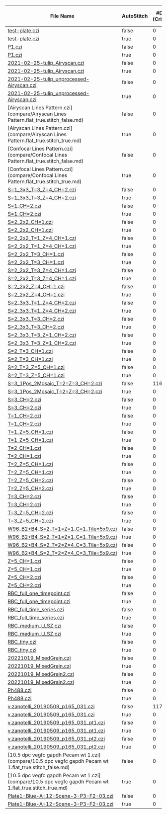 |File Name|AutoStitch|#Diffs<br>(Critical)|#Diffs|Mem Gain|Init Time Gain|Read Time Gain|
|---------|----------|--------------------|------|--------|--------------|--------------|
|[test-plate.czi](compare/test-plate.flat_true.stitch_false.md)|false|0|99|1.3|0.4|1.0|
|[test-plate.czi](compare/test-plate.flat_true.stitch_true.md)|true|0|99|1.3|0.5|1.0|
|[P1.czi](compare/P1.flat_true.stitch_false.md)|false|0|238|1.8|2.0|1.2|
|[P1.czi](compare/P1.flat_true.stitch_true.md)|true|0|238|1.8|2.0|2.2|
|[2021-02-25-tulip_Airyscan.czi](compare/2021-02-25-tulip_Airyscan.flat_true.stitch_false.md)|false|0|87|1.6|1.0|1.0|
|[2021-02-25-tulip_Airyscan.czi](compare/2021-02-25-tulip_Airyscan.flat_true.stitch_true.md)|true|0|87|1.6|1.3|1.3|
|[2021-02-25-tulip_unprocessed-Airyscan.czi](compare/2021-02-25-tulip_unprocessed-Airyscan.flat_true.stitch_false.md)|false|0|5379|2.1|1.7|1.0|
|[2021-02-25-tulip_unprocessed-Airyscan.czi](compare/2021-02-25-tulip_unprocessed-Airyscan.flat_true.stitch_true.md)|true|0|5379|2.1|2.2|1.1|
|[Airyscan Lines Pattern.czi](compare/Airyscan Lines Pattern.flat_true.stitch_false.md)|false|0|7|1.6|2.0|1.2|
|[Airyscan Lines Pattern.czi](compare/Airyscan Lines Pattern.flat_true.stitch_true.md)|true|0|7|1.6|1.0|1.3|
|[Confocal Lines Pattern.czi](compare/Confocal Lines Pattern.flat_true.stitch_false.md)|false|0|7|1.6|1.3|1.3|
|[Confocal Lines Pattern.czi](compare/Confocal Lines Pattern.flat_true.stitch_true.md)|true|0|7|1.6|1.3|1.3|
|[S=1_3x3_T=3_Z=4_CH=2.czi](compare/S=1_3x3_T=3_Z=4_CH=2.flat_true.stitch_false.md)|false|0|207|1.4|1.2|1.1|
|[S=1_3x3_T=3_Z=4_CH=2.czi](compare/S=1_3x3_T=3_Z=4_CH=2.flat_true.stitch_true.md)|true|0|175|1.4|1.4|1.2|
|[S=1_CH=2.czi](compare/S=1_CH=2.flat_true.stitch_false.md)|false|0|1|1.3|1.5|1.3|
|[S=1_CH=2.czi](compare/S=1_CH=2.flat_true.stitch_true.md)|true|0|1|1.3|1.4|1.3|
|[S=2_2x2_CH=1.czi](compare/S=2_2x2_CH=1.flat_true.stitch_false.md)|false|0|8|1.3|0.9|1.2|
|[S=2_2x2_CH=1.czi](compare/S=2_2x2_CH=1.flat_true.stitch_true.md)|true|0|28|1.3|1.0|1.2|
|[S=2_2x2_T=1_Z=4_CH=1.czi](compare/S=2_2x2_T=1_Z=4_CH=1.flat_true.stitch_false.md)|false|0|32|1.3|0.9|1.3|
|[S=2_2x2_T=1_Z=4_CH=1.czi](compare/S=2_2x2_T=1_Z=4_CH=1.flat_true.stitch_true.md)|true|0|72|1.3|0.9|1.4|
|[S=2_2x2_T=3_CH=1.czi](compare/S=2_2x2_T=3_CH=1.flat_true.stitch_false.md)|false|0|24|1.3|0.9|1.1|
|[S=2_2x2_T=3_CH=1.czi](compare/S=2_2x2_T=3_CH=1.flat_true.stitch_true.md)|true|0|56|1.3|1.0|1.7|
|[S=2_2x2_T=3_Z=4_CH=1.czi](compare/S=2_2x2_T=3_Z=4_CH=1.flat_true.stitch_false.md)|false|0|96|1.3|1.1|1.2|
|[S=2_2x2_T=3_Z=4_CH=1.czi](compare/S=2_2x2_T=3_Z=4_CH=1.flat_true.stitch_true.md)|true|0|184|1.3|1.1|1.2|
|[S=2_2x2_Z=4_CH=1.czi](compare/S=2_2x2_Z=4_CH=1.flat_true.stitch_false.md)|false|0|32|1.3|0.8|1.2|
|[S=2_2x2_Z=4_CH=1.czi](compare/S=2_2x2_Z=4_CH=1.flat_true.stitch_true.md)|true|0|72|1.3|1.0|1.1|
|[S=2_3x3_T=1_Z=4_CH=2.czi](compare/S=2_3x3_T=1_Z=4_CH=2.flat_true.stitch_false.md)|false|0|126|1.3|0.9|1.1|
|[S=2_3x3_T=1_Z=4_CH=2.czi](compare/S=2_3x3_T=1_Z=4_CH=2.flat_true.stitch_true.md)|true|0|126|1.4|1.1|1.1|
|[S=2_3x3_T=3_CH=2.czi](compare/S=2_3x3_T=3_CH=2.flat_true.stitch_false.md)|false|0|90|1.3|0.8|1.1|
|[S=2_3x3_T=3_CH=2.czi](compare/S=2_3x3_T=3_CH=2.flat_true.stitch_true.md)|true|0|96|1.3|1.0|1.1|
|[S=2_3x3_T=3_Z=1_CH=2.czi](compare/S=2_3x3_T=3_Z=1_CH=2.flat_true.stitch_false.md)|false|0|90|1.3|0.8|1.1|
|[S=2_3x3_T=3_Z=1_CH=2.czi](compare/S=2_3x3_T=3_Z=1_CH=2.flat_true.stitch_true.md)|true|0|98|1.3|1.0|1.2|
|[S=2_T=3_CH=1.czi](compare/S=2_T=3_CH=1.flat_true.stitch_false.md)|false|0|6|1.3|0.9|1.3|
|[S=2_T=3_CH=1.czi](compare/S=2_T=3_CH=1.flat_true.stitch_true.md)|true|0|6|1.3|1.0|1.1|
|[S=2_T=3_Z=5_CH=1.czi](compare/S=2_T=3_Z=5_CH=1.flat_true.stitch_false.md)|false|0|30|1.3|1.0|1.2|
|[S=2_T=3_Z=5_CH=1.czi](compare/S=2_T=3_Z=5_CH=1.flat_true.stitch_true.md)|true|0|30|1.3|1.1|1.2|
|[S=3_1Pos_2Mosaic_T=2=Z=3_CH=2.czi](compare/S=3_1Pos_2Mosaic_T=2=Z=3_CH=2.flat_true.stitch_false.md)|false|116|1950|1.5|0.9|1.8|
|[S=3_1Pos_2Mosaic_T=2=Z=3_CH=2.czi](compare/S=3_1Pos_2Mosaic_T=2=Z=3_CH=2.flat_true.stitch_true.md)|true|0|193|1.5|1.3|1.1|
|[S=3_CH=2.czi](compare/S=3_CH=2.flat_true.stitch_false.md)|false|0|3|1.3|0.9|1.1|
|[S=3_CH=2.czi](compare/S=3_CH=2.flat_true.stitch_true.md)|true|0|3|1.3|1.3|1.1|
|[T=1_CH=2.czi](compare/T=1_CH=2.flat_true.stitch_false.md)|false|0|1|1.3|1.6|1.4|
|[T=1_CH=2.czi](compare/T=1_CH=2.flat_true.stitch_true.md)|true|0|1|1.3|1.5|1.1|
|[T=1_Z=5_CH=1.czi](compare/T=1_Z=5_CH=1.flat_true.stitch_false.md)|false|0|4|1.3|1.0|1.1|
|[T=1_Z=5_CH=1.czi](compare/T=1_Z=5_CH=1.flat_true.stitch_true.md)|true|0|4|1.3|1.0|1.2|
|[T=2_CH=1.czi](compare/T=2_CH=1.flat_true.stitch_false.md)|false|0|1|1.3|1.6|1.4|
|[T=2_CH=1.czi](compare/T=2_CH=1.flat_true.stitch_true.md)|true|0|1|1.3|1.6|1.4|
|[T=2_Z=5_CH=1.czi](compare/T=2_Z=5_CH=1.flat_true.stitch_false.md)|false|0|9|1.3|1.1|1.1|
|[T=2_Z=5_CH=1.czi](compare/T=2_Z=5_CH=1.flat_true.stitch_true.md)|true|0|9|1.3|1.2|1.2|
|[T=2_Z=5_CH=2.czi](compare/T=2_Z=5_CH=2.flat_true.stitch_false.md)|false|0|19|1.3|1.0|1.3|
|[T=2_Z=5_CH=2.czi](compare/T=2_Z=5_CH=2.flat_true.stitch_true.md)|true|0|19|1.3|1.0|1.1|
|[T=3_CH=2.czi](compare/T=3_CH=2.flat_true.stitch_false.md)|false|0|5|1.3|1.0|1.1|
|[T=3_CH=2.czi](compare/T=3_CH=2.flat_true.stitch_true.md)|true|0|5|1.3|1.0|1.2|
|[T=3_Z=5_CH=2.czi](compare/T=3_Z=5_CH=2.flat_true.stitch_false.md)|false|0|29|1.3|1.0|1.4|
|[T=3_Z=5_CH=2.czi](compare/T=3_Z=5_CH=2.flat_true.stitch_true.md)|true|0|29|1.3|1.1|1.2|
|[W96_B2+B4_S=2_T=1=Z=1_C=1_Tile=5x9.czi](compare/W96_B2+B4_S=2_T=1=Z=1_C=1_Tile=5x9.flat_true.stitch_false.md)|false|0|90|1.3|0.7|1.2|
|[W96_B2+B4_S=2_T=1=Z=1_C=1_Tile=5x9.czi](compare/W96_B2+B4_S=2_T=1=Z=1_C=1_Tile=5x9.flat_true.stitch_true.md)|true|0|50|1.4|1.0|1.1|
|[W96_B2+B4_S=2_T=2=Z=4_C=3_Tile=5x9.czi](compare/W96_B2+B4_S=2_T=2=Z=4_C=3_Tile=5x9.flat_true.stitch_false.md)|false|0|1980|1.9|1.4|1.1|
|[W96_B2+B4_S=2_T=2=Z=4_C=3_Tile=5x9.czi](compare/W96_B2+B4_S=2_T=2=Z=4_C=3_Tile=5x9.flat_true.stitch_true.md)|true|0|552|2.5|2.3|1.1|
|[Z=5_CH=1.czi](compare/Z=5_CH=1.flat_true.stitch_false.md)|false|0|4|1.3|0.9|1.1|
|[Z=5_CH=1.czi](compare/Z=5_CH=1.flat_true.stitch_true.md)|true|0|4|1.3|1.0|1.2|
|[Z=5_CH=2.czi](compare/Z=5_CH=2.flat_true.stitch_false.md)|false|0|9|1.3|1.0|1.1|
|[Z=5_CH=2.czi](compare/Z=5_CH=2.flat_true.stitch_true.md)|true|0|9|1.3|1.0|1.2|
|[RBC_full_one_timepoint.czi](compare/RBC_full_one_timepoint.flat_true.stitch_false.md)|false|0|1642|1.7|3.1|1.6|
|[RBC_full_one_timepoint.czi](compare/RBC_full_one_timepoint.flat_true.stitch_true.md)|true|0|1642|1.7|3.1|1.6|
|[RBC_full_time_series.czi](compare/RBC_full_time_series.flat_true.stitch_false.md)|false|0|4976|2.1|5.1|1.8|
|[RBC_full_time_series.czi](compare/RBC_full_time_series.flat_true.stitch_true.md)|true|0|4976|2.1|5.0|2.0|
|[RBC_medium_LLSZ.czi](compare/RBC_medium_LLSZ.flat_true.stitch_false.md)|false|0|8310|2.3|6.1|2.2|
|[RBC_medium_LLSZ.czi](compare/RBC_medium_LLSZ.flat_true.stitch_true.md)|true|0|8310|2.3|6.5|2.4|
|[RBC_tiny.czi](compare/RBC_tiny.flat_true.stitch_false.md)|false|0|1642|1.7|3.1|1.8|
|[RBC_tiny.czi](compare/RBC_tiny.flat_true.stitch_true.md)|true|0|1642|1.7|3.2|1.8|
|[20221019_MixedGrain.czi](compare/20221019_MixedGrain.flat_true.stitch_false.md)|false|0|219|1.7|1.3|1.2|
|[20221019_MixedGrain.czi](compare/20221019_MixedGrain.flat_true.stitch_true.md)|true|0|219|1.7|1.0|1.2|
|[20221019_MixedGrain2.czi](compare/20221019_MixedGrain2.flat_true.stitch_false.md)|false|0|411|1.9|1.2|1.4|
|[20221019_MixedGrain2.czi](compare/20221019_MixedGrain2.flat_true.stitch_true.md)|true|0|411|1.9|1.2|1.5|
|[Ph488.czi](compare/Ph488.flat_true.stitch_false.md)|false|0|167|1.7|1.3|1.3|
|[Ph488.czi](compare/Ph488.flat_true.stitch_true.md)|true|0|167|1.7|1.0|1.4|
|[v.zanotelli_20190509_p165_031.czi](compare/v.zanotelli_20190509_p165_031.flat_true.stitch_false.md)|false|117|1493|1.1|0.7|1.3|
|[v.zanotelli_20190509_p165_031.czi](compare/v.zanotelli_20190509_p165_031.flat_true.stitch_true.md)|true|0|186|1.1|1.1|1.3|
|[v.zanotelli_20190509_p165_031_pt1.czi](compare/v.zanotelli_20190509_p165_031_pt1.flat_true.stitch_false.md)|false|0|0|1.2|1.4|1.2|
|[v.zanotelli_20190509_p165_031_pt1.czi](compare/v.zanotelli_20190509_p165_031_pt1.flat_true.stitch_true.md)|true|0|0|1.2|1.4|1.3|
|[v.zanotelli_20190509_p165_031_pt2.czi](compare/v.zanotelli_20190509_p165_031_pt2.flat_true.stitch_false.md)|false|0|6|1.2|1.4|1.1|
|[v.zanotelli_20190509_p165_031_pt2.czi](compare/v.zanotelli_20190509_p165_031_pt2.flat_true.stitch_true.md)|true|0|6|1.2|1.5|1.1|
|[10.5 dpc vegfc gapdh Pecam wt 1.czi](compare/10.5 dpc vegfc gapdh Pecam wt 1.flat_true.stitch_false.md)|false|0|0|1.4|1.0|1.1|
|[10.5 dpc vegfc gapdh Pecam wt 1.czi](compare/10.5 dpc vegfc gapdh Pecam wt 1.flat_true.stitch_true.md)|true|0|0|1.4|0.9|1.1|
|[Plate1-Blue-A-12-Scene-3-P3-F2-03.czi](compare/Plate1-Blue-A-12-Scene-3-P3-F2-03.flat_true.stitch_false.md)|false|0|62|1.2|1.1|1.1|
|[Plate1-Blue-A-12-Scene-3-P3-F2-03.czi](compare/Plate1-Blue-A-12-Scene-3-P3-F2-03.flat_true.stitch_true.md)|true|0|62|1.2|1.0|1.2|
